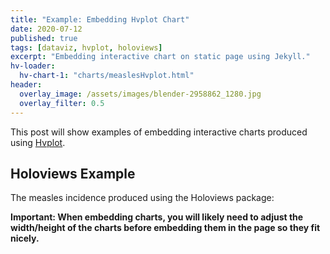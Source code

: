 ```yaml
---
title: "Example: Embedding Hvplot Chart"
date: 2020-07-12
published: true
tags: [dataviz, hvplot, holoviews]
excerpt: "Embedding interactive chart on static page using Jekyll."
hv-loader:
  hv-chart-1: "charts/measlesHvplot.html"
header:
  overlay_image: /assets/images/blender-2958862_1280.jpg
  overlay_filter: 0.5
---
```


This post will show examples of embedding interactive charts produced using [Hvplot](https://hvplot.pyviz.org/).

## Holoviews Example

The measles incidence produced using the Holoviews package:

<div id="hv-chart-1"></div>

**Important: When embedding charts, you will likely need to adjust the width/height of the charts before embedding them in the page so they fit nicely.**
